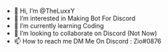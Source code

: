 - 👋 Hi, I’m @TheLuxxY
- 👀 I’m interested in Making Bot For Discord
- 🌱 I’m currently learning Coding
- 💞️ I’m looking to collaborate on Discord (Not Now) 
- 📫 How to reach me DM Me On Discord : Zio#0876

<!---
TheLuxxY/TheLuxxY is a ✨ special ✨ repository because its `README.md` (this file) appears on your GitHub profile.
You can click the Preview link to take a look at your changes.
--->
